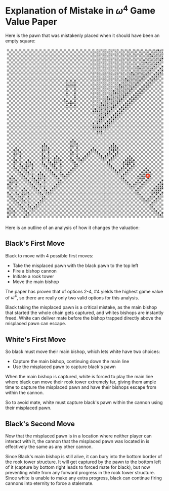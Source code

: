 # Explanation of Mistake in $\omega^4$ Game Value Paper

Here is the pawn that was mistakenly placed when it should have been an empty square:

![misplaced pawn](./mistake.png)

Here is an outline of an analysis of how it changes the valuation:

## Black's First Move

Black to move with 4 possible first moves:

* Take the misplaced pawn with the black pawn to the top left
* Fire a bishop cannon
* Initiate a rook tower
* Move the main bishop

The paper has proven that of options 2-4, #4 yields the highest game value of $\omega^4$, so there are really only two valid options for this analysis.

Black taking the misplaced pawn is a critical mistake, as the main bishop that started the whole chain gets captured, and whites bishops are instantly freed. White can deliver mate before the bishop trapped directly above the misplaced pawn can escape.

## White's First Move

So black must move their main bishop, which lets white have two choices:

* Capture the main bishop, continuing down the main line
* Use the misplaced pawn to capture black's pawn

When the main bishop is captured, white is forced to play the main line where black can move their rook tower extremely far, giving them ample time to capture the misplaced pawn and have their bishops escape from within the cannon.

So to avoid mate, white must capture black's pawn within the cannon using their misplaced pawn.

## Black's Second Move

Now that the misplaced pawn is in a location where neither player can interact with it, the cannon that the misplaced pawn was located in is effectively the same as any other cannon.

Since Black's main bishop is still alive, it can bury into the bottom border of the rook tower structure. It will get captured by the pawn to the bottom left of it (capture by bottom right leads to forced mate for black), but now preventing white from any forward progress in the rook tower structure. Since white is unable to make any extra progress, black can continue firing cannons into eternity to force a stalemate.